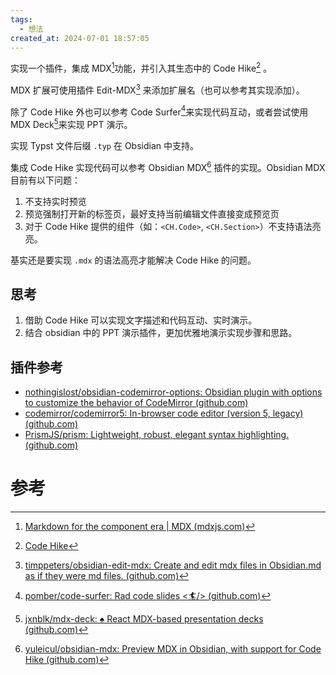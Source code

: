```yaml
---
tags:
  - 想法
created_at: 2024-07-01 18:57:05
---
```

实现一个插件，集成 MDX[^1]功能，并引入其生态中的 Code Hike[^2] 。

MDX 扩展可使用插件 Edit-MDX[^3] 来添加扩展名（也可以参考其实现添加）。

除了 Code Hike 外也可以参考 Code Surfer[^4]来实现代码互动，或者尝试使用 MDX Deck[^5]来实现 PPT 演示。

实现 Typst 文件后缀 `.typ` 在 Obsidian 中支持。

集成 Code Hike 实现代码可以参考 Obsidian MDX[^6] 插件的实现。Obsidian MDX 目前有以下问题：

1. 不支持实时预览
2. 预览强制打开新的标签页，最好支持当前编辑文件直接变成预览页
3. 对于 Code Hike 提供的组件（如：`<CH.Code>`, `<CH.Section>`）不支持语法亮亮。

基实还是要实现 `.mdx` 的语法高亮才能解决 Code Hike 的问题。

## 思考

1. 借助 Code Hike 可以实现文字描述和代码互动、实时演示。
2. 结合 obsidian 中的 PPT 演示插件，更加优雅地演示实现步骤和思路。

## 插件参考

- [nothingislost/obsidian-codemirror-options: Obsidian plugin with options to customize the behavior of CodeMirror (github.com)](https://github.com/nothingislost/obsidian-codemirror-options)
- [codemirror/codemirror5: In-browser code editor (version 5, legacy) (github.com)](https://github.com/codemirror/codemirror5)
- [PrismJS/prism: Lightweight, robust, elegant syntax highlighting. (github.com)](https://github.com/PrismJS/prism)


# 参考

[^1]: [Markdown for the component era | MDX (mdxjs.com)](https://mdxjs.com/)
[^2]: [Code Hike](https://codehike.org/)
[^3]: [timppeters/obsidian-edit-mdx: Create and edit mdx files in Obsidian.md as if they were md files. (github.com)](https://github.com/timppeters/obsidian-edit-mdx)
[^4]: [pomber/code-surfer: Rad code slides <🏄/> (github.com)](https://github.com/pomber/code-surfer)
[^5]: [jxnblk/mdx-deck: ♠️ React MDX-based presentation decks (github.com)](https://github.com/jxnblk/mdx-deck)
[^6]: [yuleicul/obsidian-mdx: Preview MDX in Obsidian, with support for Code Hike (github.com)](https://github.com/yuleicul/obsidian-mdx)